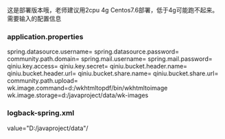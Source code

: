 这是部署版本哦，老师建议用2cpu 4g Centos7.6部署，低于4g可能跑不起来。
需要输入的配置信息

### application.properties
spring.datasource.username=
spring.datasource.password=
community.path.domain=
spring.mail.username=
spring.mail.password=
qiniu.key.access=
qiniu.key.secret=
qiniu.bucket.header.name=
qiniu.bucket.header.url=
qiniu.bucket.share.name=
qiniu.bucket.share.url=
community.path.upload=
wk.image.command=d:/wkhtmltopdf/bin/wkhtmltoimage
wk.image.storage=d:/javaproject/data/wk-images

### logback-spring.xml
value="D:/javaproject/data"/
